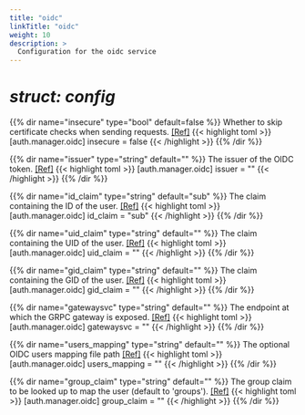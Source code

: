 ```yaml
---
title: "oidc"
linkTitle: "oidc"
weight: 10
description: >
  Configuration for the oidc service
---
```


# _struct: config_

{{% dir name="insecure" type="bool" default=false %}}
Whether to skip certificate checks when sending requests. [[Ref]](https://github.com/cs3org/reva/tree/master/pkg/auth/manager/oidc/oidc.go#L55)
{{< highlight toml >}}
[auth.manager.oidc]
insecure = false
{{< /highlight >}}
{{% /dir %}}

{{% dir name="issuer" type="string" default="" %}}
The issuer of the OIDC token. [[Ref]](https://github.com/cs3org/reva/tree/master/pkg/auth/manager/oidc/oidc.go#L56)
{{< highlight toml >}}
[auth.manager.oidc]
issuer = ""
{{< /highlight >}}
{{% /dir %}}

{{% dir name="id_claim" type="string" default="sub" %}}
The claim containing the ID of the user. [[Ref]](https://github.com/cs3org/reva/tree/master/pkg/auth/manager/oidc/oidc.go#L57)
{{< highlight toml >}}
[auth.manager.oidc]
id_claim = "sub"
{{< /highlight >}}
{{% /dir %}}

{{% dir name="uid_claim" type="string" default="" %}}
The claim containing the UID of the user. [[Ref]](https://github.com/cs3org/reva/tree/master/pkg/auth/manager/oidc/oidc.go#L58)
{{< highlight toml >}}
[auth.manager.oidc]
uid_claim = ""
{{< /highlight >}}
{{% /dir %}}

{{% dir name="gid_claim" type="string" default="" %}}
The claim containing the GID of the user. [[Ref]](https://github.com/cs3org/reva/tree/master/pkg/auth/manager/oidc/oidc.go#L59)
{{< highlight toml >}}
[auth.manager.oidc]
gid_claim = ""
{{< /highlight >}}
{{% /dir %}}

{{% dir name="gatewaysvc" type="string" default="" %}}
The endpoint at which the GRPC gateway is exposed. [[Ref]](https://github.com/cs3org/reva/tree/master/pkg/auth/manager/oidc/oidc.go#L60)
{{< highlight toml >}}
[auth.manager.oidc]
gatewaysvc = ""
{{< /highlight >}}
{{% /dir %}}

{{% dir name="users_mapping" type="string" default="" %}}
 The optional OIDC users mapping file path [[Ref]](https://github.com/cs3org/reva/tree/master/pkg/auth/manager/oidc/oidc.go#L67)
{{< highlight toml >}}
[auth.manager.oidc]
users_mapping = ""
{{< /highlight >}}
{{% /dir %}}

{{% dir name="group_claim" type="string" default="" %}}
 The group claim to be looked up to map the user (default to 'groups'). [[Ref]](https://github.com/cs3org/reva/tree/master/pkg/auth/manager/oidc/oidc.go#L68)
{{< highlight toml >}}
[auth.manager.oidc]
group_claim = ""
{{< /highlight >}}
{{% /dir %}}

